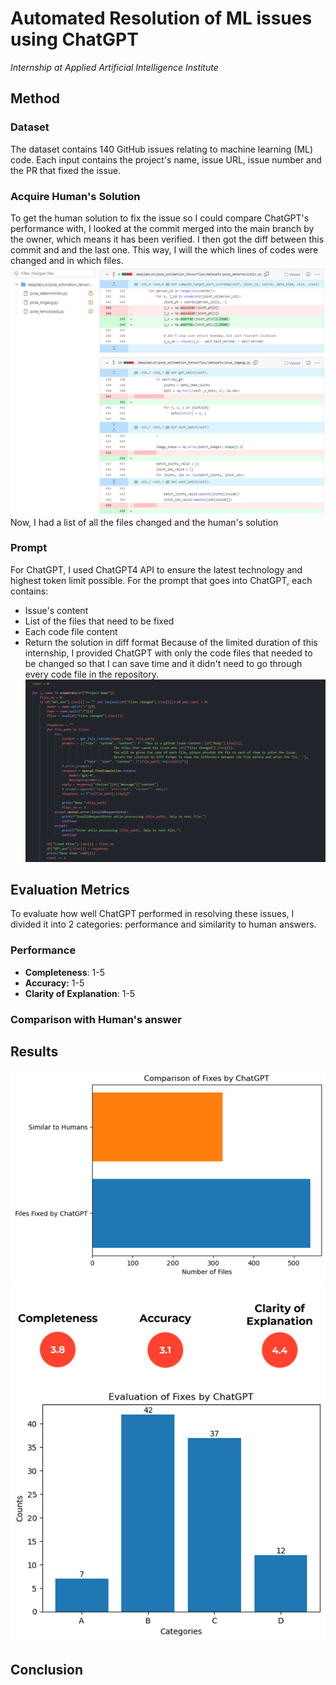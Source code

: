 # Automated Resolution of ML issues using ChatGPT
_Internship at Applied Artificial Intelligence Institute_

## Method
### Dataset
The dataset contains 140 GitHub issues relating to machine learning (ML) code. Each input contains the project's name, issue URL, issue number and the PR that fixed the issue.
### Acquire Human's Solution
To get the human solution to fix the issue so I could compare ChatGPT's performance with, I looked at the commit merged into the main branch by the owner, which means it has been verified. I then got the diff between this commit and and the last one. This way, I will the which lines of codes were changed and in which files.
![Screenshot](pictures/human_solution.png)
Now, I had a list of all the files changed and the human's solution
### Prompt
For ChatGPT, I used ChatGPT4 API to ensure the latest technology and highest token limit possible. For the prompt that goes into ChatGPT, each contains:
* Issue's content
* List of the files that need to be fixed
* Each code file content
* Return the solution in diff format
Because of the limited duration of this internship, I provided ChatGPT with only the code files that needed to be changed so that I can save time and it didn't need to go through every code file in the repository.
![Screenshot](pictures/prompt.png)

## Evaluation Metrics
To evaluate how well ChatGPT performed in resolving these issues, I divided it into 2 categories: performance and similarity to human answers.
### Performance
* **Completeness**: 1-5
* **Accuracy:** 1-5
* **Clarity of Explanation**: 1-5
### Comparison with Human's answer

## Results
![Screenshot](pictures/result1.png)
![Screenshot](pictures/result3.png)
![Screenshot](pictures/result2.png)


## Conclusion
